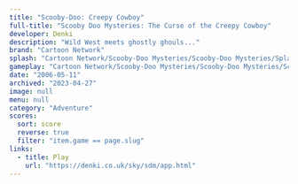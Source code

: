 ```yaml
---
title: "Scooby-Doo: Creepy Cowboy"
full-title: "Scooby Doo Mysteries: The Curse of the Creepy Cowboy"
developer: Denki
description: "Wild West meets ghostly ghouls..."
brand: "Cartoon Network"
splash: "Cartoon Network/Scooby-Doo Mysteries/Scooby-Doo Mysteries/Splash.jpg"
gameplay: "Cartoon Network/Scooby-Doo Mysteries/Scooby-Doo Mysteries/Screen02.jpg"
date: "2006-05-11"
archived: "2023-04-27"
image: null
menu: null
category: "Adventure"
scores:
  sort: score
  reverse: true
  filter: "item.game == page.slug"
links:
  - title: Play
    url: "https://denki.co.uk/sky/sdm/app.html"
---
```

